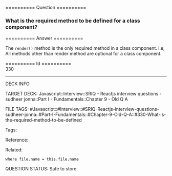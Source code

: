 ========== Question ==========  

### What is the required method to be defined for a class component?  

========== Answer ==========  

The `render()` method is the only required method in a class component. i.e, All methods other than render method are optional for a class component.

========== Id ==========  
330

---

DECK INFO

TARGET DECK: Javascript::Interview::SRIQ - Reactjs interview questions - sudheer jonna::Part I - Fundamentals::Chapter 9 - Old Q A

FILE TAGS: #Javascript::#Interview::#SRIQ-Reactjs-interview-questions-sudheer-jonna::#Part-I-Fundamentals::#Chapter-9-Old-Q-A::#330-What-is-the-required-method-to-be-defined

Tags:

Reference:

Related:

```dataview
where file.name = this.file.name
```

QUESTION STATUS: Safe to store
